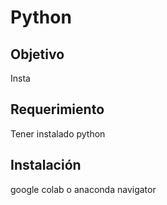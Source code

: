 # Python

## Objetivo
Insta

## Requerimiento
Tener instalado python


## Instalación
google colab o anaconda navigator
